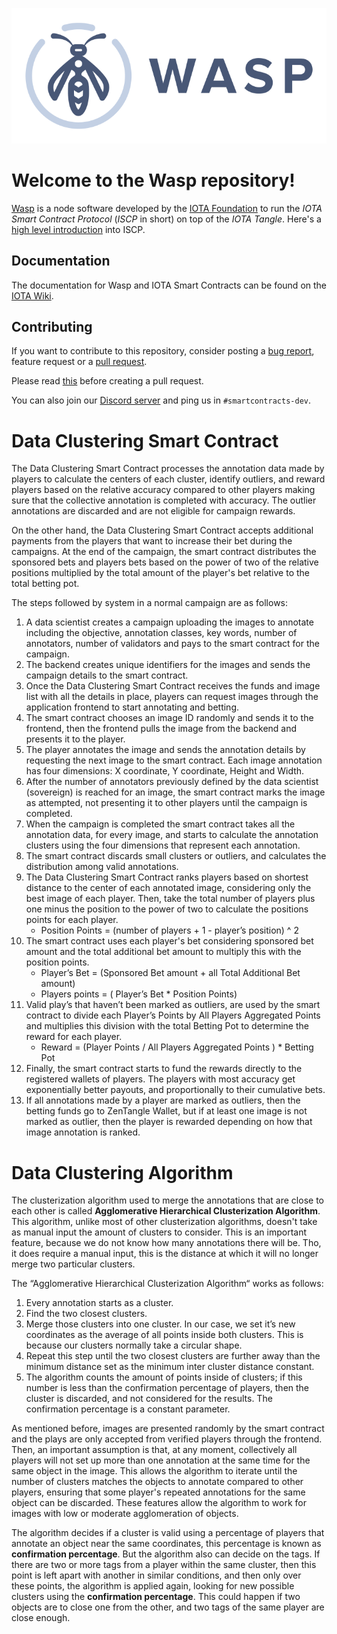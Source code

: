 ![Wasp logo](WASP_logo_dark.png)

# Welcome to the Wasp repository!

[Wasp](https://github.com/iotaledger/wasp) is a node software developed by the
[IOTA Foundation](http://iota.org) to run the _IOTA Smart Contract Protocol_
(_ISCP_ in short) on top of the _IOTA Tangle_.  Here's a [high level
introduction](https://blog.iota.org/an-introduction-to-iota-smart-contracts-16ea6f247936)
into ISCP.

## Documentation

The documentation for Wasp and IOTA Smart Contracts can be found on the [IOTA Wiki](https://wiki.iota.org/wasp/overview).

## Contributing

If you want to contribute to this repository, consider posting a [bug
report](https://github.com/iotaledger/wasp/issues/new-issue), feature request
or a [pull request](https://github.com/iotaledger/wasp/pulls/).

Please read [this](documentation/docs/contribute.md) before creating a pull request.

You can also join our [Discord server](https://discord.iota.org/) and ping us
in `#smartcontracts-dev`.


# Data Clustering Smart Contract
The Data Clustering Smart Contract processes the annotation data made by players to calculate the centers of each cluster, identify outliers, and reward players based on the relative accuracy compared to other players making sure that the collective annotation is completed with accuracy. The outlier annotations are discarded and are not eligible for campaign rewards. 

On the other hand, the Data Clustering Smart Contract accepts additional payments from the players that want to increase their bet during the campaigns. At the end of the campaign, the smart contract distributes the sponsored bets and players bets based on the power of two of the relative positions multiplied by the total amount of the player's bet relative to the total betting pot.

The steps followed by system in a normal campaign are as follows:
1. A data scientist creates a campaign uploading the images to annotate including the objective, annotation classes, key words, number of annotators, number of validators and pays to the smart contract for the campaign.
1. The backend creates unique identifiers for the images and sends the campaign details to the smart contract.
1. Once the Data Clustering Smart Contract receives the funds and image list with all the details in place, players can request images through the application frontend to start annotating and betting.
1. The smart contract chooses an image ID randomly and sends it to the frontend, then the frontend pulls the image from the backend and presents it to the player.
1. The player annotates the image and sends the annotation details by requesting the next image to the smart contract. Each image annotation has four dimensions: X coordinate, Y coordinate, Height and Width.
1. After the number of annotators previously defined by the data scientist (sovereign) is reached for an image, the smart contract marks the image as attempted, not presenting it to other players until the campaign is completed.
1. When the campaign is completed the smart contract takes all the annotation data, for every image, and starts to calculate the annotation clusters using the four dimensions that represent each annotation. 
1. The smart contract discards small clusters or outliers, and calculates the distribution among valid annotations.
1. The Data Clustering Smart Contract ranks players based on shortest distance to the center of each annotated image, considering only the best image of each player. Then, take the total number of players plus one minus the position to the power of two to calculate the positions points for each player.
    * Position Points = (number of players + 1 - player’s position) ^ 2
1. The smart contract uses each player's bet considering sponsored bet amount and the total additional bet amount to multiply this with the position points.
    * Player’s Bet = (Sponsored Bet amount + all Total Additional Bet amount)
    * Players points = ( Player’s Bet * Position Points)
1. Valid play’s that haven’t been marked as outliers, are used by the smart contract to divide each Player’s Points by All Players Aggregated Points and multiplies this division with the total Betting Pot to determine the reward for each player.
    * Reward = (Player Points / All Players Aggregated Points ) * Betting Pot
1. Finally, the smart contract starts to fund the rewards directly to the registered wallets of players. The players with most accuracy get exponentially better payouts, and proportionally to their cumulative bets.
1. If all annotations made by a player are marked as outliers, then the betting funds go to ZenTangle Wallet, but if at least one image is not marked as outlier, then the player is rewarded depending on how that image annotation is ranked.

# Data Clustering Algorithm
The clusterization algorithm used to merge the annotations that are close to each other is called **Agglomerative Hierarchical Clusterization Algorithm**. This algorithm, unlike most of other clusterization algorithms, doesn't take as manual input the amount of clusters to consider. This is an important feature, because we do not know how many annotations there will be. Tho, it does require a manual input, this is the distance at which it will no longer merge two particular clusters.

The  “Agglomerative Hierarchical Clusterization Algorithm“ works as follows: 

1. Every annotation starts as a cluster.
1. Find the two closest clusters.
1. Merge those clusters into one cluster. In our case, we set it’s new coordinates as the average of all points inside both clusters. This is because our clusters normally take a circular shape.
1. Repeat this step until the two closest clusters are further away than the minimum distance set as the minimum inter cluster distance constant. 
1. The algorithm counts the amount of points inside of clusters; if this number is less than the confirmation percentage of players, then the cluster is discarded, and not considered for the results. The confirmation percentage is a constant parameter.

As mentioned before, images are presented randomly by the smart contract and the plays are only accepted from verified players through the frontend. Then, an important assumption is that, at any moment, collectively all players will not set up more than one annotation at the same time for the same object in the image. This allows the algorithm to iterate until the number of clusters matches the objects to annotate compared to other players, ensuring that some player's repeated annotations for the same object can be discarded. These features allow the algorithm to work for images with low or moderate agglomeration of objects.

The algorithm decides if a cluster is valid using a percentage of players that annotate an object near the same coordinates, this percentage is known as **confirmation percentage**. But the algorithm also can decide on the tags. If there are two or more tags from a player within the same cluster, then this point is left apart with another in similar conditions, and then only over these points, the algorithm is applied again, looking for new possible clusters using the **confirmation percentage**. This could happen if two objects are to close one from the other, and two tags of the same player are close enough.
